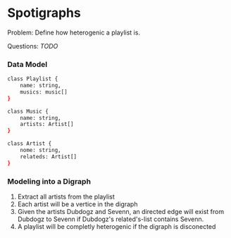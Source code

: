 # Spotigraphs

Problem: Define how heterogenic a playlist is.

Questions:
*TODO*

### Data Model

```bash
class Playlist {
    name: string,
    musics: music[]
}

class Music {
    name: string,
    artists: Artist[]
}

class Artist {
    nome: string,
    relateds: Artist[]
}
```

### Modeling into a Digraph

1. Extract all artists from the playlist
2. Each artist will be a vertice in the digraph
3. Given the artists Dubdogz and Sevenn, an directed edge will exist from Dubdogz to Sevenn if Dubdogz's related's-list contains Sevenn.
4. A playlist will be completly heterogenic if the digraph is disconected